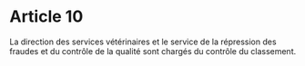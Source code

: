 # Article 10

La direction des services vétérinaires et le service de la répression des fraudes et du contrôle de la qualité sont chargés du contrôle du classement.
